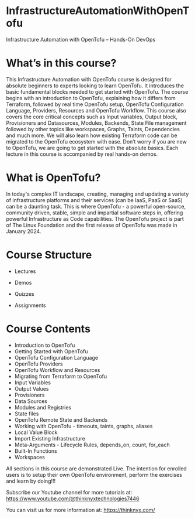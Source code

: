 # InfrastructureAutomationWithOpenTofu

Infrastructure Automation with OpenTofu – Hands-On DevOps

# What’s in this course?

This Infrastructure Automation with OpenTofu course is designed for absolute beginners to experts looking to learn OpenTofu. It introduces the basic fundamental blocks needed to get started with OpenTofu. The course begins with an introduction to OpenTofu, explaining how it differs from Terraform, followed by real time OpenTofu setup, OpenTofu Configuration Language, Providers, Resources and OpenTofu Workflow. This course also covers the core critical concepts such as Input variables, Output block, Provisioners and Datasources, Modules, Backends, State File management followed by other topics like workspaces, Graphs, Taints, Dependencies and much more. We will also learn how existing Terraform code can be migrated to the OpenTofu ecosystem with ease. Don’t worry if you are new to OpenTofu, we are going to get started with the absolute basics. Each lecture in this course is accompanied by real hands-on demos.

# What is OpenTofu?

In today's complex IT landscape, creating, managing and updating a variety of infrastructure platforms and their services (can be IaaS, PaaS or SaaS) can be a daunting task. This is where OpenTofu - a powerful open-source, community driven, stable, simple and impartial software steps in, offering powerful Infrastructure as Code capabilities. The OpenTofu project is part of The Linux Foundation and the first release of OpenTofu was made in January 2024.

# Course Structure

- Lectures

- Demos

- Quizzes

- Assignments

# Course Contents

- Introduction to OpenTofu
- Getting Started with OpenTofu
- OpenTofu Configuration Language
- OpenTofu Providers
- OpenTofu Workflow and Resources
- Migrating from Terraform to OpenTofu
- Input Variables
- Output Values
- Provisioners
- Data Sources
- Modules and Registries
- State files
- OpenTofu Remote State and Backends
- Working with OpenTofu - timeouts, taints, graphs, aliases
- Local Value Block
- Import Existing Infrastructure
- Meta-Arguments - Lifecycle Rules, depends_on, count, for_each
- Built-In Functions
- Workspaces

All sections in this course are demonstrated Live. The intention for enrolled users is to setup their own OpenTofu environment, perform the exercises and learn by doing!!!

Subscribe our Youtube channel for more tutorials at: https://www.youtube.com/@thinknyxtechnologies7446 

You can visit us for more information at: https://thinknyx.com/
